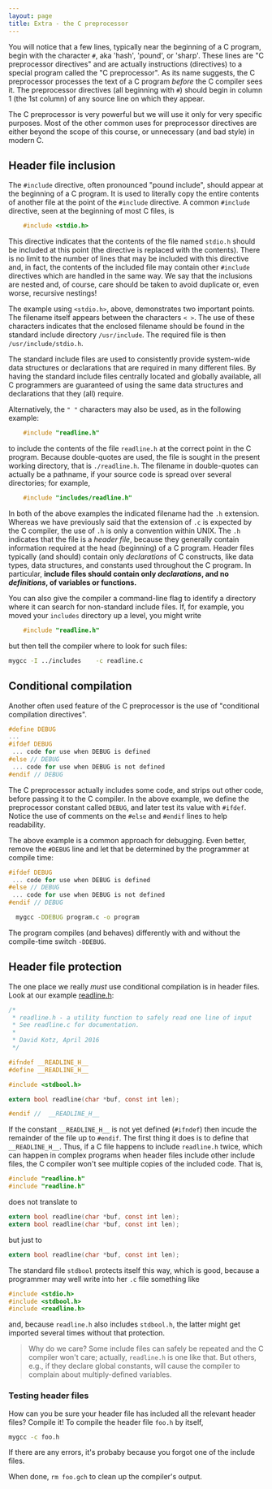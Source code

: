 ```yaml
---
layout: page
title: Extra - the C preprocessor
---
```


You will notice that a few lines, typically near the beginning of a C program, begin with the character `#`, aka 'hash', 'pound', or 'sharp'.
These lines are "C preprocessor directives" and are actually instructions (directives) to a special program called the "C preprocessor".
As its name suggests, the C preprocessor processes the text of a C program *before* the C compiler sees it.
The preprocessor directives (all beginning with `#`) should begin in column 1 (the 1st column) of any source line on which they appear.

The C preprocessor is very powerful but we will use it only for very specific purposes.
Most of the other common uses for preprocessor directives are either beyond the scope of this course, or unnecessary (and bad style) in modern C.

## Header file inclusion

The `#include` directive, often pronounced "pound include", should appear at the beginning of a C program.
It is used to literally copy the entire contents of another file at the point of the `#include` directive.
A common `#include` directive, seen at the beginning of most C files, is

```c
    #include <stdio.h>
```

This directive indicates that the contents of the file named `stdio.h` should be included at this point (the directive is replaced with the contents).
There is no limit to the number of lines that may be included with this directive and, in fact, the contents of the included file may contain other `#include` directives which are handled in the same way.
We say that the inclusions are nested and, of course, care should be taken to avoid duplicate or, even worse, recursive nestings!

The example using `<stdio.h>`, above, demonstrates two important points.
The filename itself appears between the characters `< >`.
The use of these characters indicates that the enclosed filename should be found in the standard include directory `/usr/include`.
The required file is then `/usr/include/stdio.h`.

The standard include files are used to consistently provide system-wide data structures or declarations that are required in many different files.
By having the standard include files centrally located and globally available, all C programmers are guaranteed of using the same data structures and declarations that they (all) require.

Alternatively, the `" "` characters may also be used, as in the following example:

```c
    #include "readline.h"
```

to include the contents of the file `readline.h` at the correct point in the C program.
Because double-quotes are used, the file is sought in the present working directory, that is `./readline.h`.
The filename in double-quotes can actually be a pathname, if your source code is spread over several directories; for example,

```c
    #include "includes/readline.h"
```

In both of the above examples the indicated filename had the `.h` extension.
Whereas we have previously said that the extension of `.c` is expected by the C compiler, the use of `.h` is only a convention within UNIX.
The `.h` indicates that the file is a *header file*, because they generally contain information required at the head (beginning) of a C program.
Header files typically (and should) contain only *declarations* of C constructs, like data types, data structures, and constants used throughout the C program.
In particular, **include files should contain only *declarations*, and no *definitions*, of variables or functions.**

You can also give the compiler a command-line flag to identify a directory where it can search for non-standard include files.
If, for example, you moved your `includes` directory up a level, you might write

```c
    #include "readline.h"
```
but then tell the compiler where to look for such files:

```bash
mygcc -I ../includes    -c readline.c
```

## Conditional compilation

Another often used feature of the C preprocessor is the use of "conditional compilation directives".

```c
#define DEBUG
...
#ifdef DEBUG
 ... code for use when DEBUG is defined
#else // DEBUG
 ... code for use when DEBUG is not defined
#endif // DEBUG
```

The C preprocessor actually includes some code, and strips out other code, before passing it to the C compiler.
In the above example, we define the preprocessor constant called `DEBUG`, and later test its value with `#ifdef`.
Notice the use of comments on the `#else` and `#endif` lines to help readability.

The above example is a common approach for debugging.
Even better, remove the `#DEBUG` line and let that be determined by the programmer at compile time:

```c
#ifdef DEBUG
 ... code for use when DEBUG is defined
#else // DEBUG
 ... code for use when DEBUG is not defined
#endif // DEBUG
```

```bash
  mygcc -DDEBUG program.c -o program
```

The program compiles (and behaves) differently with and without the compile-time switch `-DDEBUG`.

## Header file protection

The one place we really *must* use conditional compilation is in header files.
Look at our example [readline.h]({{site.examples}}/readline.h):

```c
/*
 * readline.h - a utility function to safely read one line of input
 * See readline.c for documentation.
 *
 * David Kotz, April 2016
 */

#ifndef __READLINE_H__
#define __READLINE_H__

#include <stdbool.h>

extern bool readline(char *buf, const int len);

#endif //  __READLINE_H__
```

If the constant `__READLINE_H__` is not yet defined (`#ifndef`) then incude the remainder of the file up to `#endif`.
The first thing it does is to define that `__READLINE_H__`.
Thus, if a C file happens to include `readline.h` twice, which can happen in complex programs when header files include other include files, the C compiler won't see multiple copies of the included code.
That is,

```c
#include "readline.h"
#include "readline.h"
```

does not translate to

```c
extern bool readline(char *buf, const int len);
extern bool readline(char *buf, const int len);
```

but just to

```c
extern bool readline(char *buf, const int len);
```

The standard file `stdbool` protects itself this way, which is good, because a programmer may well write into her `.c` file something like

```c
#include <stdio.h>
#include <stdbool.h>
#include <readline.h>
```

and, because `readline.h` also includes `stdbool.h`, the latter might get imported several times without that protection.

> Why do we care?
> Some include files can safely be repeated and the C compiler won't care; actually, `readline.h` is one like that.
> But others, e.g., if they declare global constants, will cause the compiler to complain about multiply-defined variables.


### Testing header files

How can you be sure your header file has included all the relevant header files?
Compile it!
To compile the header file `foo.h` by itself,

```bash
mygcc -c foo.h
```

If there are any errors, it's probaby because you forgot one of the include files.

When done, `rm foo.gch` to clean up the compiler's output.


